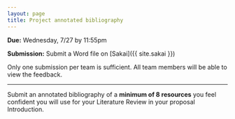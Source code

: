 ```yaml
---
layout: page
title: Project annotated bibliography
---
```


**Due:** Wednesday, 7/27 by 11:55pm

**Submission:** Submit a Word file on [Sakai]({{ site.sakai }})

Only one submission per team is sufficient. All team members will be able to view the feedback.

* * *

Submit an annotated bibliography of a **minimum of 8 resources** you feel confident you will use for your Literature Review in your proposal Introduction.